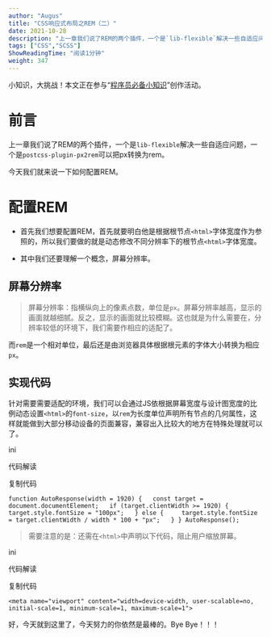 ```yaml
---
author: "Augus"
title: "CSS响应式布局之REM（二）"
date: 2021-10-28
description: "上一章我们说了REM的两个插件，一个是`lib-flexible`解决一些自适应问题，一个是`postcss-plugin-px2rem`可以把px转换为rem。今天我们就来说一下如何配置REM。"
tags: ["CSS","SCSS"]
ShowReadingTime: "阅读1分钟"
weight: 347
---
```

小知识，大挑战！本文正在参与“[程序员必备小知识](https://juejin.cn/post/7008476801634680869 "https://juejin.cn/post/7008476801634680869")”创作活动。

前言
==

上一章我们说了REM的两个插件，一个是`lib-flexible`解决一些自适应问题，一个是`postcss-plugin-px2rem`可以把px转换为rem。

今天我们就来说一下如何配置REM。

配置REM
=====

*   首先我们想要配置REM，首先就要明白他是根据根节点`<html>`字体宽度作为参照的，所以我们要做的就是动态修改不同分辨率下的根节点`<html>`字体宽度。
    
*   其中我们还要理解一个概念，屏幕分辨率。
    

屏幕分辨率
-----

> 屏幕分辨率：指横纵向上的像素点数，单位是`px`。屏幕分辨率越高，显示的画面就越细腻。反之，显示的画面就比较模糊。这也就是为什么需要在，分辨率较低的环境下，我们需要作相应的适配了。

而`rem`是一个相对单位，最后还是由浏览器具体根据根元素的字体大小转换为相应`px`。

实现代码
----

针对需要需要适配的环境，我们可以会通过JS依根据屏幕宽度与设计图宽度的比例动态设置`<html>`的`font-size`，以`rem`为长度单位声明所有节点的几何属性，这样就能做到大部分移动设备的页面兼容，兼容出入比较大的地方在特殊处理就可以了。

ini

 代码解读

复制代码

`function AutoResponse(width = 1920) {   const target = document.documentElement;   if (target.clientWidth >= 1920) {     target.style.fontSize = "100px";   } else {     target.style.fontSize = target.clientWidth / width * 100 + "px";   } } AutoResponse();`

> 需要注意的是：还需在`<html>`中声明以下代码，阻止用户缩放屏幕。

ini

 代码解读

复制代码

`<meta name="viewport" content="width=device-width, user-scalable=no, initial-scale=1, minimum-scale=1, maximum-scale=1">`

好，今天就到这里了，今天努力的你依然是最棒的。Bye Bye！！！